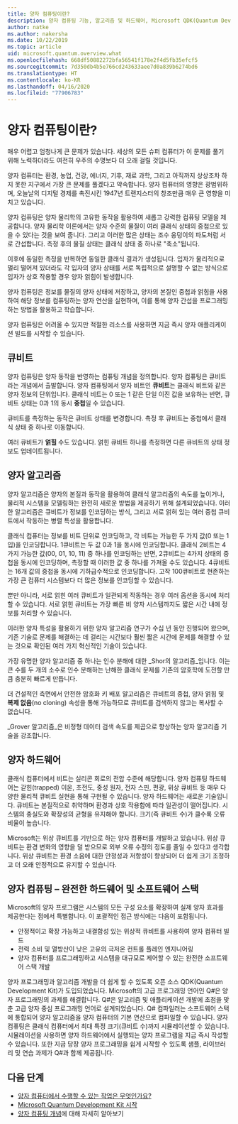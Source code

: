 ```yaml
---
title: 양자 컴퓨팅이란?
description: 양자 컴퓨팅 기능, 알고리즘 및 하드웨어, Microsoft QDK(Quantum Development Kit)를 소개합니다.
author: natke
ms.author: nakersha
ms.date: 10/22/2019
ms.topic: article
uid: microsoft.quantum.overview.what
ms.openlocfilehash: 668df50882272bfa56541f178e2f4d5fb35efcf5
ms.sourcegitcommit: 7d350db4b5e766cd243633aee7d0a839b6274bd6
ms.translationtype: HT
ms.contentlocale: ko-KR
ms.lasthandoff: 04/16/2020
ms.locfileid: "77906783"
---
```

# <a name="what-is-quantum-computing"></a>양자 컴퓨팅이란?

매우 어렵고 엄청나게 큰 문제가 있습니다. 세상의 모든 슈퍼 컴퓨터가 이 문제를 풀기 위해 노력하더라도 여전히 우주의 수명보다 더 오래 걸릴 것입니다.

양자 컴퓨터는 환경, 농업, 건강, 에너지, 기후, 재료 과학, 그리고 아직까지 상상조차 하지 못한 지구에서 가장 큰 문제를 풀겠다고 약속합니다. 양자 컴퓨터의 영향은 광범위하며, 오늘날의 디지털 경제를 촉진시킨 1947년 트랜지스터의 창조만큼 매우 큰 영향을 미치고 있습니다.

양자 컴퓨팅은 양자 물리학의 고유한 동작을 활용하여 새롭고 강력한 컴퓨팅 모델을 제공합니다. 양자 물리학 이론에서는 양자 수준의 물질이 여러 클래식 상태의 중첩으로 있을 수 있다는 것을 보여 줍니다. 그리고 이러한 많은 상태는 조수 웅덩이의 파도처럼 서로 간섭합니다.  측정 후의 물질 상태는 클래식 상태 중 하나로 "축소"됩니다. 

이후에 동일한 측정을 반복하면 동일한 클래식 결과가 생성됩니다.  입자가 물리적으로 멀리 떨어져 있더라도 각 입자의 양자 상태를 서로 독립적으로 설명할 수 없는 방식으로 입자가 상호 작용할 경우 양자 얽힘이 발생합니다.  

양자 컴퓨팅은 정보를 물질의 양자 상태에 저장하고, 양자의 본질인 중첩과 얽힘을 사용하여 해당 정보를 컴퓨팅하는 양자 연산을 실현하며, 이를 통해 양자 간섭을 프로그래밍하는 방법을 활용하고 학습합니다.

양자 컴퓨팅은 어려울 수 있지만 적절한 리소스를 사용하면 지금 즉시 양자 애플리케이션 빌드를 시작할 수 있습니다.

## <a name="the-qubit"></a>큐비트

양자 컴퓨팅은 양자 동작을 반영하는 컴퓨팅 개념을 정의합니다.  양자 컴퓨팅은 큐비트라는 개념에서 출발합니다.  양자 컴퓨팅에서 양자 비트인 **큐비트**는 클래식 비트와 같은 양자 정보의 단위입니다. 클래식 비트는 0 또는 1 같은 단일 이진 값을 보유하는 반면, 큐비트 상태는 0과 1의 동시 **중첩**일 수 있습니다.  

큐비트를 측정하는 동작은 큐비트 상태를 변경합니다. 측정 후 큐비트는 중첩에서 클래식 상태 중 하나로 이동합니다.  

여러 큐비트가 **얽힐** 수도 있습니다. 얽힌 큐비트 하나를 측정하면 다른 큐비트의 상태 정보도 업데이트됩니다.

## <a name="quantum-algorithms"></a>양자 알고리즘

양자 알고리즘은 양자의 본질과 동작을 활용하여 클래식 알고리즘의 속도를 높이거나, 물리적 시스템을 모델링하는 완전히 새로운 방법을 제공하기 위해 설계되었습니다.  이러한 알고리즘은 큐비트가 정보를 인코딩하는 방식, 그리고 서로 얽혀 있는 여러 중첩 큐비트에서 작동하는 병렬 특성을 활용합니다.  

클래식 컴퓨터는 정보를 비트 단위로 인코딩하고, 각 비트는 가능한 두 가지 값(0 또는 1입)을 인코딩합니다.  1큐비트는 두 값 0과 1을 동시에 인코딩합니다.  클래식 2비트는 4가지 가능한 값(00, 01, 10, 11) 중 하나를 인코딩하는 반면, 2큐비트는 4가지 상태의 중첩을 동시에 인코딩하며, 측정할 때 이러한 값 중 하나를 가져올 수도 있습니다. 4큐비트는 16개 값의 중첩을 동시에 기하급수적으로 인코딩합니다.  고작 100큐비트로 현존하는 가장 큰 컴퓨터 시스템보다 더 많은 정보를 인코딩할 수 있습니다.  

뿐만 아니라, 서로 얽힌 여러 큐비트가 일관되게 작동하는 경우 여러 옵션을 동시에 처리할 수 있습니다. 서로 얽힌 큐비트는 가장 빠른 비 양자 시스템까지도 짧은 시간 내에 정보를 처리할 수 있습니다.

이러한 양자 특성을 활용하기 위한 양자 알고리즘 연구가 수십 년 동안 진행되어 왔으며, 기존 기술로 문제를 해결하는 데 걸리는 시간보다 훨씬 짧은 시간에 문제를 해결할 수 있는 것으로 확인된 여러 가지 혁신적인 기술이 있습니다.  

가장 유명한 양자 알고리즘 중 하나는 인수 분해에 대한 _Shor의 알고리즘_입니다. 이는 큰 수를 두 개의 소수로 인수 분해하는 난해한 클래식 문제를 기존의 암호학에 도전할 만큼 충분히 빠르게 만듭니다.

더 건설적인 측면에서 안전한 암호화 키 배포 알고리즘은 큐비트의 중첩, 양자 얽힘 및 **복제 없음**(no cloning) 속성을 통해 가능하므로 큐비트를 검색하지 않고는 복사할 수 없습니다.

_Grover 알고리즘_은 비정형 데이터 검색 속도를 제곱으로 향상하는 양자 알고리즘 기술을 강조합니다.

## <a name="quantum-hardware"></a>양자 하드웨어

클래식 컴퓨터에서 비트는 실리콘 회로의 전압 수준에 해당합니다. 양자 컴퓨팅 하드웨어는 갇힌(trapped) 이온, 초전도, 중성 원자, 전자 스핀, 편광, 위상 큐비트 등 매우 다양한 물리적 큐비트 실현을 통해 구현될 수 있습니다. 양자 하드웨어는 새로운 기술입니다. 큐비트는 본질적으로 취약하며 환경과 상호 작용함에 따라 일관성이 떨어집니다. 시스템의 충실도와 확장성의 균형을 유지해야 합니다. 크기(즉 큐비트 수)가 클수록 오류 비율이 높습니다.

Microsoft는 위상 큐비트를 기반으로 하는 양자 컴퓨터를 개발하고 있습니다. 위상 큐비트는 환경 변화의 영향을 덜 받으므로 외부 오류 수정의 정도를 줄일 수 있다고 생각합니다. 위상 큐비트는 환경 소음에 대한 안정성과 저항성이 향상되어 더 쉽게 크기 조정하고 더 오래 안정적으로 유지할 수 있습니다.

## <a name="quantum-computing--a-full-hardware-and-software-stack"></a>양자 컴퓨팅 – 완전한 하드웨어 및 소프트웨어 스택

Microsoft의 양자 프로그램은 시스템의 모든 구성 요소를 확장하여 실제 양자 효과를 제공한다는 점에서 특별합니다. 이 포괄적인 접근 방식에는 다음이 포함됩니다.

* 안정적이고 확장 가능하고 내결함성 있는 위상적 큐비트를 사용하여 양자 컴퓨터 빌드 
* 전력 소비 및 열방산이 낮은 고유의 극저온 컨트롤 플레인 엔지니어링 
* 양자 컴퓨터를 프로그래밍하고 시스템을 대규모로 제어할 수 있는 완전한 소프트웨어 스택 개발

양자 프로그래밍과 알고리즘 개발을 더 쉽게 할 수 있도록 오픈 소스 QDK(Quantum Development Kit)가 도입되었습니다. Microsoft의 고급 프로그래밍 언어인 Q#은 양자 프로그래밍의 과제를 해결합니다.  Q#은 알고리즘 및 애플리케이션 개발에 초점을 맞춘 고급 양자 중심 프로그래밍 언어로 설계되었습니다. Q# 컴파일러는 소프트웨어 스택에 통합되어 양자 알고리즘을 양자 컴퓨터의 기본 연산으로 컴파일할 수 있습니다.  양자 컴퓨팅은 클래식 컴퓨터에서 최대 특정 크기(큐비트 수)까지 시뮬레이션할 수 있습니다. 시뮬레이션을 사용하면 양자 하드웨어에서 실행되는 양자 프로그램을 지금 즉시 작성할 수 있습니다.  또한 지금 당장 양자 프로그래밍을 쉽게 시작할 수 있도록 샘플, 라이브러리 및 연습 과제가 Q#과 함께 제공됩니다. 

## <a name="next-steps"></a>다음 단계

* [양자 컴퓨터에서 수행할 수 있는 작업은 무엇인가요?](xref:microsoft.quantum.overview.computers)
* [Microsoft Quantum Development Kit 시작](xref:microsoft.quantum.welcome)
* [양자 컴퓨팅 개념](xref:microsoft.quantum.concepts.intro)에 대해 자세히 알아보기
